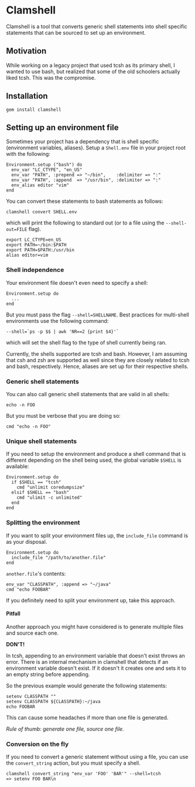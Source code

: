 # Clamshell

Clamshell is a tool that converts generic shell statements into shell specific
statements that can be sourced to set up an environment.

## Motivation

While working on a legacy project that used tcsh as its primary shell, I wanted
to use bash, but realized that some of the old schoolers actually liked tcsh.
This was the compromise.

## Installation

    gem install clamshell

##  Setting up an environment file

Sometimes your project has a dependency that is shell specific (environment variables,
aliases). Setup a `Shell.env` file in your project root with the following:

    Environment.setup ("bash") do
      env_var "LC_CTYPE", "en_US"
      env_var "PATH", :prepend => "~/bin",    :delimiter => ":"
      env_var "PATH", :append  => "/usr/bin", :delimiter => ":"
      env_alias editor "vim"
    end

You can convert these statements to bash statements as follows:

    clamshell convert SHELL.env

which will print the following to standard out (or to a file using the `--shell-out=FILE` flag).

    export LC_CTYPE=en_US
    export PATH=~/bin:$PATH
    export PATH=$PATH:/usr/bin
    alias editor=vim

### Shell independence

Your environment file doesn't even need to specify a shell:

    Environment.setup do
      ...
    end

But you must pass the flag `--shell=SHELLNAME`.
Best practices for multi-shell environments use the following command:

    --shell=`ps -p $$ | awk 'NR==2 {print $4}'`

which will set the shell flag to the type of shell currently being ran.

Currently, the shells supported are tcsh and bash. However, I am assuming that
csh and zsh are supported as well since they are closely related to tcsh and
bash, respectively. Hence, aliases are set up for their respective shells.

### Generic shell statements

You can also call generic shell statements that are valid in all shells:

    echo -n FOO

But you must be verbose that you are doing so:

    cmd "echo -n FOO"

### Unique shell statements

If you need to setup the environment and produce a shell command that is
different depending on the shell being used, the global variable `$SHELL`
is available:

    Environment.setup do
      if $SHELL == "tcsh"
        cmd "unlimit coredumpsize"
      elsif $SHELL == "bash"
        cmd "ulimit -c unlimited"
      end
    end

### Splitting the environment

If you want to split your environment files up, the `include_file` command
is as your disposal.

    Environment.setup do
      include_file "/path/to/another.file"
    end

`another.file`'s contents:

    env_var "CLASSPATH", :append => "~/java"
    cmd "echo FOOBAR"

If you definitely need to split your environment up, take this approach.

#### Pitfall

Another approach you might have considered is to generate multiple
files and source each one.

__DON'T!__

In tcsh, appending to an environment variable that doesn't exist throws an
error. There is an internal mechanism in clamshell that detects if an
environment variable doesn't exist. If it doesn't it creates one and sets
it to an empty string before appending.

So the previous example would generate the following statements:

    setenv CLASSPATH ""
    setenv CLASSPATH ${CLASSPATH}:~/java
    echo FOOBAR

This can cause some headaches if more than one file is generated.

*Rule of thumb: generate one file, source one file.*

### Conversion on the fly

If you need to convert a generic statement without using a file, you can
use the `convert_string` action, but you must specify a shell.

    clamshell convert_string "env_var 'FOO' 'BAR'" --shell=tcsh
    => setenv FOO BAR\n
